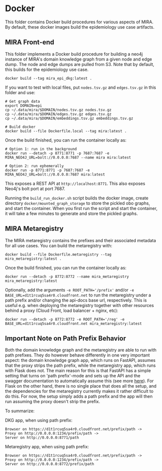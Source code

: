 # Docker

This folder contains Docker build procedures for various aspects of MIRA.
By default, these docker images build the epidemiology use case artifacts.

## MIRA Front-end

This folder implements a Docker build procedure for building a neo4j instance
of MIRA's domain knowledge graph from a given node and edge dump. The node
and edge dumps are pulled from S3. Note that by default, this builds for the
epidemiology use case.

```shell
docker build --tag mira_epi_dkg:latest .
```

If you want to test with local files, put `nodes.tsv.gz` and `edges.tsv.gz` in
this folder and use:

```shell
# Get graph data
export DOMAIN=epi
cp ~/.data/mira/$DOMAIN/nodes.tsv.gz nodes.tsv.gz
cp ~/.data/mira/$DOMAIN/edges.tsv.gz edges.tsv.gz
cp ~/.data/mira/$DOMAIN/embeddings.tsv.gz embeddings.tsv.gz

# Build docker
docker build --file Dockerfile.local --tag mira:latest .
```

Once the build finished, you can run the container locally as:

```shell
# Option 1: run in the background
docker run --detach -p 8771:8771 -p 7687:7687 -e MIRA_NEO4J_URL=bolt://0.0.0.0:7687 --name mira mira:latest

# Option 2: run ephemerally
docker run -p 8771:8771 -p 7687:7687 -e MIRA_NEO4J_URL=bolt://0.0.0.0:7687 mira:latest
```

This exposes a REST API at `http://localhost:8771`. This also exposes Neo4j's bolt port at port 7687.


Running the `build_run_docker.sh` script builds the docker image, 
create directory `docker/mounted_graph_storage` to store the pickled obo 
graphs, and start the container. When you first run the script and 
start the container, it will take a few minutes to generate and store the 
pickled graphs. 

## MIRA Metaregistry

The MIRA metaregistry contains the prefixes and their associated metadata for all use cases.
You can build the metaregistry with:

```shell
docker build --file Dockerfile.metaregistry --tag mira_metaregistry:latest .
```

Once the build finished, you can run the container locally as:

```shell
docker run --detach -p 8772:8772 --name mira_metaregistry mira_metaregistry:latest
```

Optionally, add the arguments `-e ROOT_PATH='/prefix'` and/or `-e BASE_URL=d1t1rcuq5sa4r0.cloudfront.net` to run the
metaregistry under a path prefix and/or changing the api-docs base url, respectively. This is useful e.g. when
deploying the metaregistry together with other resources behind a proxy (Cloud Front, load balancer + nginx, etc):

```shell
docker run --detach -p 8772:8772 -e ROOT_PATH='/reg' -e BASE_URL=d1t1rcuq5sa4r0.cloudfront.net mira_metaregistry:latest
```

## Important Note on Path Prefix Behavior

Both the domain knowledge graph and the metaregistry are able to run with path prefixes. They do however behave 
differently in one very important aspect: the domain knowledge graph app, which runs on FastAPI, assumes that the 
proxy strips the path prefix, while the metaregistry app, which runs with Flask does not. The main reason for this is 
that FastAPI has a simple setting that turns on 'path prefix'-mode and sets up the API and the swagger documentation 
to automatically assume this
(see more [here](https://fastapi.tiangolo.com/advanced/behind-a-proxy/#proxy-with-a-stripped-path-prefix)). For Flask 
on the other hand, there is no single place that does all the setup, and the dependencies for the metaregistry 
currently makes it rather difficult to do this. For now, the setup simply adds a path prefix and the app will then run 
assuming the proxy doesn't strip the prefix.

To summarize:

DKG app, when using path prefix:
```text
Browser on https://d1t1rcuq5sa4r0.cloudfront.net/prefix/path -> 
Proxy on http://0.0.0.0:1234/prefix/path -> 
Server on http://0.0.0.0:8771/path
```

Metaregistry app, when using path prefix:
```text
Browser on https://d1t1rcuq5sa4r0.cloudfront.net/prefix/path -> 
Proxy on http://0.0.0.0:1234/prefix/path -> 
Server on http://0.0.0.0:8772/prefix/path
```
